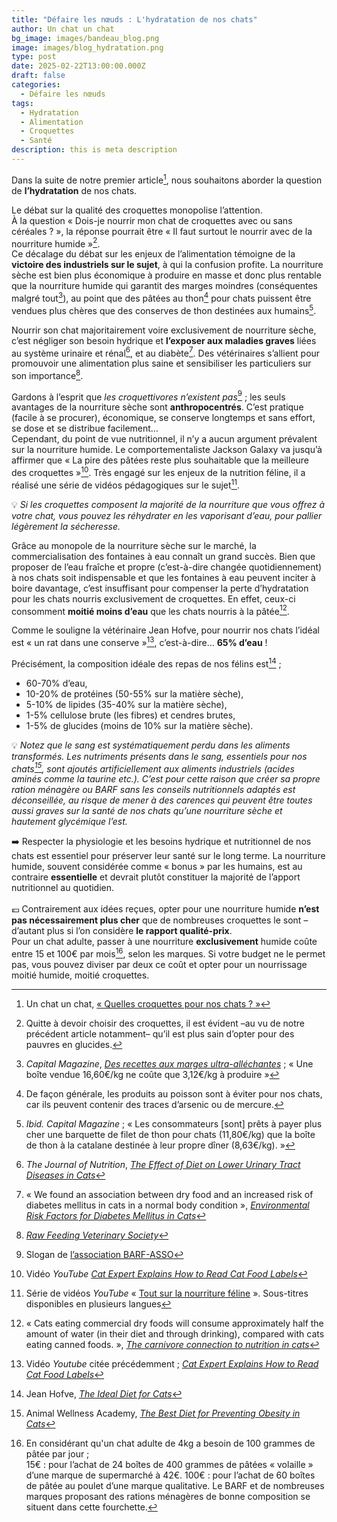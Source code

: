 ```yaml
---
title: "Défaire les nœuds : L'hydratation de nos chats"
author: Un chat un chat
bg_image: images/bandeau_blog.png
image: images/blog_hydratation.png
type: post
date: 2025-02-22T13:00:00.000Z
draft: false
categories:
  - Défaire les nœuds
tags:
  - Hydratation
  - Alimentation
  - Croquettes
  - Santé
description: this is meta description
---
```

Dans la suite de notre premier article[^1], nous souhaitons aborder la question de **l’hydratation** de nos chats.

Le débat sur la qualité des croquettes monopolise l’attention.\
À la question « Dois-je nourrir mon chat de croquettes avec ou sans céréales ? », la réponse pourrait être « Il faut surtout le nourrir avec de la nourriture humide »[^2].\
Ce décalage du débat sur les enjeux de l’alimentation témoigne de la **victoire des industriels sur le sujet**, à qui la confusion profite. La nourriture sèche est bien plus économique à produire en masse et donc plus rentable que la nourriture humide qui garantit des marges moindres (conséquentes malgré tout[^3]), au point que des pâtées au thon[^4] pour chats puissent être vendues plus chères que des conserves de thon destinées aux humains[^5].

Nourrir son chat majoritairement voire exclusivement de nourriture sèche, c’est négliger son besoin hydrique et **l’exposer aux maladies graves** liées au système urinaire et rénal[^6], et au diabète[^8]. Des vétérinaires s’allient pour promouvoir une alimentation plus saine et sensibiliser les particuliers sur son importance[^9].

Gardons à l’esprit que *les croquettivores n’existent pas*[^10] ; les seuls avantages de la nourriture sèche sont **anthropocentrés**. C’est pratique (facile à se procurer), économique, se conserve longtemps et sans effort, se dose et se distribue facilement…\
Cependant, du point de vue nutritionnel, il n’y a aucun argument prévalent sur la nourriture humide. Le comportementaliste Jackson Galaxy va jusqu’à affirmer que « La pire des pâtées reste plus souhaitable que la meilleure des croquettes »[^11]. Très engagé sur les enjeux de la nutrition féline, il a réalisé une série de vidéos pédagogiques sur le sujet[^12].

💡 *Si les croquettes composent la majorité de la nourriture que vous offrez à votre chat, vous pouvez les réhydrater en les vaporisant d’eau, pour pallier légèrement la sécheresse.*

Grâce au monopole de la nourriture sèche sur le marché, la commercialisation des fontaines à eau connaît un grand succès. Bien que proposer de l’eau fraîche et propre (c’est-à-dire changée quotidiennement) à nos chats soit indispensable et que les fontaines à eau peuvent inciter à boire davantage, c’est insuffisant pour compenser la perte d’hydratation pour les chats nourris exclusivement de croquettes. En effet, ceux-ci consomment **moitié moins d’eau** que les chats nourris à la pâtée[^13].

Comme le souligne la vétérinaire Jean Hofve, pour nourrir nos chats l’idéal est « un rat dans une conserve »[^14], c’est-à-dire… **65% d’eau** !

Précisément, la composition idéale des repas de nos félins est[^15] ;

* 60-70% d’eau,
* 10-20% de protéines (50-55% sur la matière sèche),
* 5-10% de lipides (35-40% sur la matière sèche),
* 1-5% cellulose brute (les fibres) et cendres brutes,
* 1-5% de glucides (moins de 10% sur la matière sèche).

💡 *Notez que le sang est systématiquement perdu dans les aliments transformés. Les nutriments présents dans le sang, essentiels pour nos chats[^16], sont ajoutés artificiellement aux aliments industriels (acides aminés comme la taurine etc.). C’est pour cette raison que créer sa propre ration ménagère ou BARF sans les conseils nutritionnels adaptés est déconseillée, au risque de mener à des carences qui peuvent être toutes aussi graves sur la santé de nos chats qu’une nourriture sèche et hautement glycémique l’est.*

➡️ Respecter la physiologie et les besoins hydrique et nutritionnel de nos chats est essentiel pour préserver leur santé sur le long terme. La nourriture humide, souvent considérée comme « bonus » par les humains, est au contraire **essentielle** et devrait plutôt constituer la majorité de l’apport nutritionnel au quotidien.\
<br/>💶 Contrairement aux idées reçues, opter pour une nourriture humide **n’est pas nécessairement plus cher** que de nombreuses croquettes le sont –d’autant plus si l’on considère **le rapport qualité-prix**. \
Pour un chat adulte, passer à une nourriture **exclusivement** humide coûte entre 15 et 100€ par mois[^17], selon les marques. Si votre budget ne le permet pas, vous pouvez diviser par deux ce coût et opter pour un nourrissage moitié humide, moitié croquettes.

[^1]: Un chat un chat, <a href="https://unchatunchat.fr/blog/defaire_les_noeuds_documentaire/" target="_blank">« Quelles croquettes pour nos chats ? »</a>

[^2]: Quitte à devoir choisir des croquettes, il est évident –au vu de notre précédent article notamment– qu’il est plus sain d’opter pour des pauvres en glucides.

[^3]: *Capital Magazine*, <a href="https://www.capital.fr/economie-politique/des-recettes-aux-marges-ultra-allechantes-696390" target="_blank">*Des recettes aux marges ultra-alléchantes*</a> ; « Une boîte vendue 16,60€/kg ne coûte que 3,12€/kg à produire » 

[^4]: De façon générale, les produits au poisson sont à éviter pour nos chats, car ils peuvent contenir des traces d’arsenic ou de mercure. 

[^5]: *Ibid. Capital Magazine* ; « Les consommateurs \[sont] prêts à payer plus cher une barquette de filet de thon pour chats (11,80€/kg) que la boîte de thon à la catalane destinée à leur propre dîner (8,63€/kg). » 

[^6]: *The Journal of Nutrition*, <a href="https://www.sciencedirect.com/science/article/pii/S0022316623023076" target="_blank">*The Effect of Diet on Lower Urinary Tract Diseases in Cats*</a> 

[^7]: *Journal of Veterinary Science and Animal Husbandry*, <a href="https://www.researchgate.net/publication/268277616_Feline_Lower_Urinary_Tract_Disease_Flutd_-_An_Emerging_Problem_of_Recent_Era" target="_blank">*Feline Lower Urinary Tract Disease – An Emerging Problem of Recent Era*</a> 

[^8]: « We found an association between dry food and an increased risk of diabetes mellitus in cats in a normal body condition », <a href="https://onlinelibrary.wiley.com/doi/10.1111/jvim.14618" target="_blank">*Environmental Risk Factors for Diabetes Mellitus in Cats*</a> 

[^9]: <a href="https://rfvs.info/" target="_blank">*Raw Feeding Veterinary Society*</a> 

[^10]: Slogan de <a href="https://barf-asso.fr/" target="_blank">l’association BARF-ASSO</a> 

[^11]: Vidéo *YouTube* <a href="https://www.youtube.com/watch?v=jLNiAxeNlXQ&list=PLAJvHNBwbBNvS6Bfc4Q62GhOsEqi69-7H&index=4" target="_blank">*Cat Expert Explains How to Read Cat Food Labels*</a> 

[^12]: Série de vidéos *YouTube* « <a href="https://www.youtube.com/watch?v=6cvxA1CMbMQ&list=PLAJvHNBwbBNvS6Bfc4Q62GhOsEqi69-7H" target="_blank">Tout sur la nourriture féline</a> ». Sous-titres disponibles en plusieurs langues 

[^13]: « Cats eating commercial dry foods will consume approximately half the amount of water (in their diet and through drinking), compared with cats eating canned foods. », <a href="https://avmajournals.avma.org/view/journals/javma/221/11/javma.2002.221.1559.xml" target="_blank">*The carnivore connection to nutrition in cats*</a> 

[^14]: Vidéo *Youtube* citée précédemment ; <a href="https://www.youtube.com/watch?v=jLNiAxeNlXQ&list=PLAJvHNBwbBNvS6Bfc4Q62GhOsEqi69-7H&index=4" target="_blank">*Cat Expert Explains How to Read Cat Food Labels*</a> 

[^15]: Jean Hofve, <a href="https://littlebigcat.com/the-ideal-diet-for-cats/" target="_blank">*The Ideal Diet for Cats*</a> 

[^16]: Animal Wellness Academy, <a href="https://animalwellnessacademy.org/the-best-diet-for-preventing-obesity-in-cats/" target="_blank">*The Best Diet for Preventing Obesity in Cats*</a> 

[^17]: En considérant qu'un chat adulte de 4kg a besoin de 100 grammes de pâtée par jour ; \
15€ : pour l’achat de 24 boîtes de 400 grammes de pâtées « volaille » d’une marque de supermarché à 42€. 100€ : pour l’achat de 60 boîtes de pâtée au poulet d’une marque qualitative. Le BARF et de nombreuses marques proposant des rations ménagères de bonne composition se situent dans cette fourchette.
